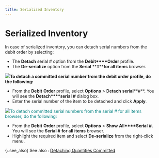 ```yaml
---
title: Serialized Inventory
---
```


# Serialized Inventory


In case of serialized inventory, you can detach serial numbers from  the debit order by selecting:

- The **Detach**  serial # option from the **Debit****Order** profile.
- The **De-serialize**  option from the **Serial** **#****for all items** browser.



![]({{site.pp_baseurl}}/img/steps.gif)**To 
 detach a committed serial number from the debit order profile, do the 
 following:**

- From the **Debit** **Order**  profile, select **Options** > **Detach** **serial****#**. You will see the **Detach****serial** **#**  dialog box.
- Enter the serial  number of the item to be detached and click **Apply**.



![]({{site.pp_baseurl}}/img/steps.gif)<font color="#008080" class="hcp3"><span class="hcp1">To detach committed 
 serial numbers from the serial # for all items browser, do the following</span></font><font color="#008080" class="hcp3">:</font>

- From the **Debit** **Order**  profile, select **Options** > **Show** **All****Serial** **#**.  You will see the **Serial #** **for all items** browser.
- Highlight the  required item and select **De-serialize**  from the right-click menu.



{:.see_also}
See also
: [Detaching  Quantities Committed]({{site.pp_baseurl}}/return-proc/dos/do-processes/attaching-items-do/detach-qty-committed/detaching_quantities_committed_purchase_return_documents.html)
